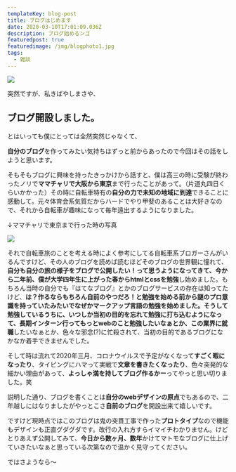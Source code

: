 ```yaml
---
templateKey: blog-post
title: ブログはじめます
date: 2020-03-10T17:01:09.036Z
description: ブログ始めるンゴ
featuredpost: true
featuredimage: /img/blogphoto1.jpg
tags:
  - 雑談
---
```

![](/img/blogphoto1.jpg)

突然ですが、私きばやしまさや、

## ブログ開設しました。

とはいっても僕にとっては全然突然じゃなくて、

**自分のブログ**を作ってみたい気持ちはずっと前からあったので今回はその話をしようと思います。

そもそもブログに興味を持ったきっかけから話すと、僕は高三の時に受験が終わったノリで**ママチャリで大阪から東京**まで行ったことがあって。（片道丸四日くらいかかった）その時に自転車特有の**自分の力で未知の地域に到達**できることに感動して。元々体育会系気質だからハードでやり甲斐のあることは大好きなので、それから自転車が趣味になって毎年遠出するようになりました。

↓ママチャリで東京まで行った時の写真

![](/img/ios-の画像-2-.jpg)

それで自転車旅のことを考える時によく参考にしてる自転車系ブロガーさんがいるんですけど、その人のブログを読めば読むほどそのブログの世界観に憧れて、**自分も自分の旅の様子をブログで公開したい！**って思うようになってきて、今から二年前、僕が大学四年生に上がった春から**htmlとcssを勉強**し始めました。もちろん当時の自分でも『はてなブログ』とかのブログサービスの存在は知ってたけど、**は？作るならもちろん自前のやつだろ！**と勉強を始める前から謎のプロ意識を持っていたみたいでなぜかマークアップ言語の勉強を始めました。そうして勉強しているうちに、いつしか当初の目的を忘れて勉強に打ち込むようになって、**長期インターン**行ってもっとwebのこと勉強したいなぁとか、この業界に**就職**したいなぁとか、色々な邪念(?)に忙殺されて、当初の目的であるブログになかなか着手できませんでした。

そして時は流れて2020年三月、コロナウイルスで予定がなくなって**すごく暇になったり**、タイピングにハマって実戦で**文章を書きたくなったり**、色々突発的な細かい理由があって、**よっしゃ満を持してブログ作るかー**ってやっと思い切りました。笑

説明した通り、ブログを書くことは**自分のwebデザインの原点**でもあるので、二年越しにはなりましたがやっとこさ**自前のブログ**を開設出来て嬉しいです。

ですけど現時点ではこのブログは鬼の突貫工事で作った**プロトタイプ**なので機能もデザインも正直グダグダです。改行の入れ方すらイマイチわかりません。けどとりあえず公開してみて、**今日から数ヶ月、数年**かけてマトモなブログに仕上げていきたいなぁと思っている次第なので温かく見守ってください。

ではさようなら〜
